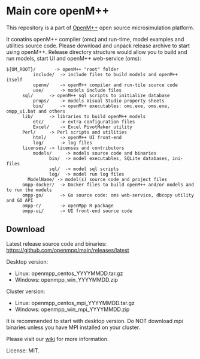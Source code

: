 # Main core openM++

This repository is a part of [OpenM++](http://www.openmpp.org/) open source microsimulation platform.

It conatins openM++ compiler (omc) and run-time, model examples and utilities source code.
Please download and unpack release archive to start using openM++.
Release directory structure would allow you to build and run models, start UI and openM++ web-service (oms):

```
${OM_ROOT}/       -> openM++ "root" folder
          include/  -> include files to build models and openM++ itself
          openm/    -> openM++ compiler and run-tile source code
          use/      -> models include files
	  sql/      -> openM++ sql scripts to initialize database
          props/    -> models Visual Studio property sheets
          bin/      -> openM++ executables: omc.exe, oms.exe, ompp_ui.bat and others
	  lib/      -> libraries to build openM++ models
          etc/      -> extra configuration files
          Excel/    -> Excel PivotMaker utility
	  Perl/     -> Perl scripts and utilities
          html/     -> openM++ UI front-end
          log/      -> log files
	  licenses/ -> licenses and contributors
          models/     -> models source code and binaries
                bin/  -> model executables, SQLite databases, ini-files
                sql/  -> model sql scripts
                log/  -> model run log files
		ModelName/ -> model(s) source code and project files
	  ompp-docker/  -> Docker files to build openM++ and/or models and to run the models
	  ompp-go/      -> Go source code: oms web-service, dbcopy utility and GO API
	  ompp-r/       -> openMpp R package
	  ompp-ui/      -> UI front-end source code
```

## Download

Latest release source code and binaries: <https://github.com/openmpp/main/releases/latest>

Desktop version:
 - Linux:   openmpp_centos_YYYYMMDD.tar.gz
 - Windows: openmpp_win_YYYYMMDD.zip 

Cluster version:
 - Linux:   openmpp_centos_mpi_YYYYMMDD.tar.gz
 - Windows: openmpp_win_mpi_YYYYMMDD.zip 

It is recommended to start with desktop version.
Do NOT download _mpi_ binaries unless you have MPI installed on your cluster.
  
Please visit our [wiki](https://ompp.sourceforge.io/wiki/) for more information.

License: MIT.
